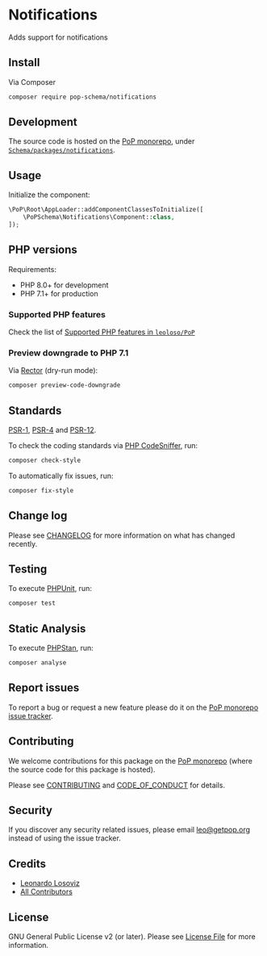 # Notifications

<!--
[![Build Status][ico-travis]][link-travis]
[![Quality Score][ico-code-quality]][link-code-quality]
[![Software License][ico-license]](LICENSE.md)
[![Latest Version on Packagist][ico-version]][link-packagist]
[![Coverage Status][ico-scrutinizer]][link-scrutinizer]
[![Total Downloads][ico-downloads]][link-downloads]
-->

Adds support for notifications

## Install

Via Composer

``` bash
composer require pop-schema/notifications
```

## Development

The source code is hosted on the [PoP monorepo](https://github.com/leoloso/PoP), under [`Schema/packages/notifications`](https://github.com/leoloso/PoP/tree/master/layers/Schema/packages/notifications).

## Usage

Initialize the component:

``` php
\PoP\Root\AppLoader::addComponentClassesToInitialize([
    \PoPSchema\Notifications\Component::class,
]);
```

## PHP versions

Requirements:

- PHP 8.0+ for development
- PHP 7.1+ for production

### Supported PHP features

Check the list of [Supported PHP features in `leoloso/PoP`](https://github.com/leoloso/PoP/blob/master/docs/supported-php-features.md)

### Preview downgrade to PHP 7.1

Via [Rector](https://github.com/rectorphp/rector) (dry-run mode):

```bash
composer preview-code-downgrade
```

## Standards

[PSR-1](https://www.php-fig.org/psr/psr-1), [PSR-4](https://www.php-fig.org/psr/psr-4) and [PSR-12](https://www.php-fig.org/psr/psr-12).

To check the coding standards via [PHP CodeSniffer](https://github.com/squizlabs/PHP_CodeSniffer), run:

``` bash
composer check-style
```

To automatically fix issues, run:

``` bash
composer fix-style
```

## Change log

Please see [CHANGELOG](CHANGELOG.md) for more information on what has changed recently.

## Testing

To execute [PHPUnit](https://phpunit.de/), run:

``` bash
composer test
```

## Static Analysis

To execute [PHPStan](https://github.com/phpstan/phpstan), run:

``` bash
composer analyse
```

## Report issues

To report a bug or request a new feature please do it on the [PoP monorepo issue tracker](https://github.com/leoloso/PoP/issues).

## Contributing

We welcome contributions for this package on the [PoP monorepo](https://github.com/leoloso/PoP) (where the source code for this package is hosted).

Please see [CONTRIBUTING](CONTRIBUTING.md) and [CODE_OF_CONDUCT](CODE_OF_CONDUCT.md) for details.

## Security

If you discover any security related issues, please email leo@getpop.org instead of using the issue tracker.

## Credits

- [Leonardo Losoviz][link-author]
- [All Contributors][link-contributors]

## License

GNU General Public License v2 (or later). Please see [License File](LICENSE.md) for more information.

[ico-version]: https://img.shields.io/packagist/v/pop-schema/notifications.svg?style=flat-square
[ico-license]: https://img.shields.io/badge/license-GPLv2-brightgreen.svg?style=flat-square
[ico-travis]: https://img.shields.io/travis/pop-schema/notifications/master.svg?style=flat-square
[ico-scrutinizer]: https://img.shields.io/scrutinizer/coverage/g/pop-schema/notifications.svg?style=flat-square
[ico-code-quality]: https://img.shields.io/scrutinizer/g/pop-schema/notifications.svg?style=flat-square
[ico-downloads]: https://img.shields.io/packagist/dt/pop-schema/notifications.svg?style=flat-square

[link-packagist]: https://packagist.org/packages/pop-schema/notifications
[link-travis]: https://travis-ci.org/pop-schema/notifications
[link-scrutinizer]: https://scrutinizer-ci.com/g/pop-schema/notifications/code-structure
[link-code-quality]: https://scrutinizer-ci.com/g/pop-schema/notifications
[link-downloads]: https://packagist.org/packages/pop-schema/notifications
[link-author]: https://github.com/leoloso
[link-contributors]: ../../../../../../contributors
